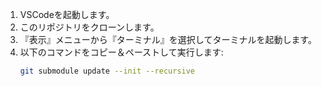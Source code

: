 1. VSCodeを起動します。
2. このリポジトリをクローンします。
3. 『表示』メニューから『ターミナル』を選択してターミナルを起動します。
4. 以下のコマンドをコピー＆ペーストして実行します:
    ```sh
    git submodule update --init --recursive
    ```

